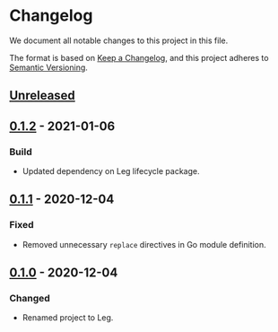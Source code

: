 # Changelog

We document all notable changes to this project in this file.

The format is based on [Keep a Changelog](https://keepachangelog.com/en/1.0.0/), and this project adheres to [Semantic Versioning](https://semver.org/spec/v2.0.0.html).

## [Unreleased]

## [0.1.2] - 2021-01-06

### Build

* Updated dependency on Leg lifecycle package.

## [0.1.1] - 2020-12-04

### Fixed

* Removed unnecessary `replace` directives in Go module definition.

## [0.1.0] - 2020-12-04

### Changed

* Renamed project to Leg.

[Unreleased]: https://github.com/puppetlabs/leg/compare/mainutil/v0.1.2...HEAD
[0.1.2]: https://github.com/puppetlabs/leg/compare/mainutil/v0.1.1...mainutil/v0.1.2
[0.1.1]: https://github.com/puppetlabs/leg/compare/mainutil/v0.1.0...mainutil/v0.1.1
[0.1.0]: https://github.com/puppetlabs/leg/compare/d290e8e835c3fa3ea4e93073bfe19e1958493d47...mainutil/v0.1.0
